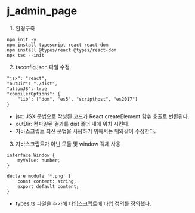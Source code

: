 # j_admin_page

1. 환경구축
```
npm init -y
npm install typescript react react-dom
npm install @types/react @types/react-dom
npx tsc --init
```

2. tsconfig.json 파일 수정
```
"jsx": "react",
"outDir": "./dist",
"allowJS": true
"compilerOptions": {
    "lib": ["dom", "es5", "scripthost", "es2017"]
}
```
- jsx: JSX 문법으로 작성된 코드가 React.createElement 함수 호출로 변환된다.
- outDir: 컴파일된 결과를 dist 폴더 내에 위치 시킨다.
- 자바스크립트 최신 문법을 사용하기 위해서는 위와같이 수정한다.

3. 자바스크립트가 아닌 모듈 및 window 객체 사용
```
interface Window {
    myValue: number;
}

declare module '*.png' {
    const content: string;
    export default content;
}
```
- types.ts 파일을 추가해 타입스크립트에 타입 정의를 정의했다.

